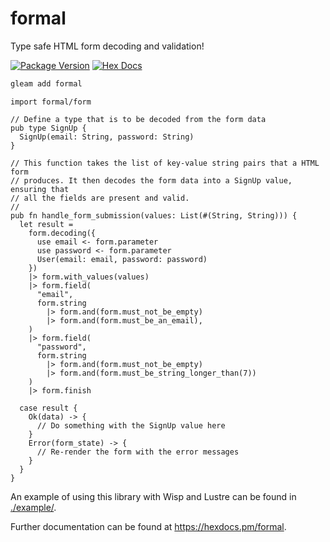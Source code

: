 # formal

Type safe HTML form decoding and validation!

[![Package Version](https://img.shields.io/hexpm/v/formal)](https://hex.pm/packages/formal)
[![Hex Docs](https://img.shields.io/badge/hex-docs-ffaff3)](https://hexdocs.pm/formal/)

```sh
gleam add formal
```
```gleam
import formal/form

// Define a type that is to be decoded from the form data
pub type SignUp {
  SignUp(email: String, password: String)
}

// This function takes the list of key-value string pairs that a HTML form
// produces. It then decodes the form data into a SignUp value, ensuring that
// all the fields are present and valid.
//
pub fn handle_form_submission(values: List(#(String, String))) {
  let result = 
    form.decoding({
      use email <- form.parameter
      use password <- form.parameter
      User(email: email, password: password)
    })
    |> form.with_values(values)
    |> form.field(
      "email",
      form.string
        |> form.and(form.must_not_be_empty)
        |> form.and(form.must_be_an_email),
    )
    |> form.field(
      "password",
      form.string
        |> form.and(form.must_not_be_empty)
        |> form.and(form.must_be_string_longer_than(7))
    )
    |> form.finish

  case result {
    Ok(data) -> {
      // Do something with the SignUp value here
    }
    Error(form_state) -> {
      // Re-render the form with the error messages
    }
  }
}
```

An example of using this library with Wisp and Lustre can be found in
[./example/](https://github.com/lpil/formal/tree/main/example).

Further documentation can be found at <https://hexdocs.pm/formal>.
